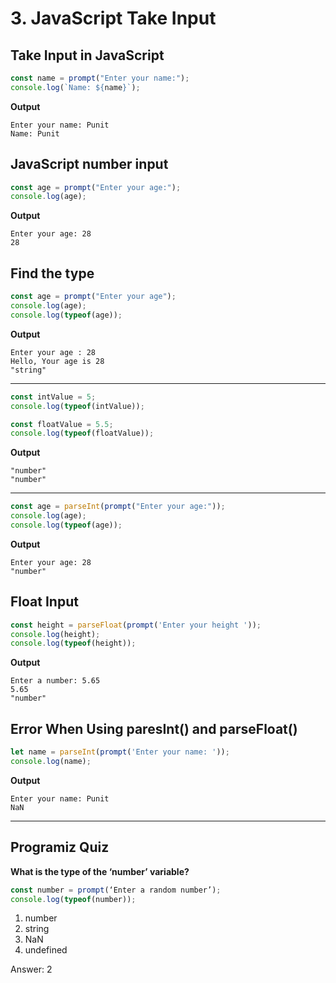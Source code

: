 # 3. JavaScript Take Input

## Take Input in JavaScript
```js
const name = prompt("Enter your name:");
console.log(`Name: ${name}`);
```

**Output**
```
Enter your name: Punit
Name: Punit
```
## JavaScript number input
```js
const age = prompt("Enter your age:");
console.log(age);
```
**Output**
```
Enter your age: 28
28
```
## Find the type
```js
const age = prompt("Enter your age");
console.log(age);
console.log(typeof(age));
```
**Output**
```
Enter your age : 28
Hello, Your age is 28
"string"
```
***
```js
const intValue = 5;
console.log(typeof(intValue));

const floatValue = 5.5;
console.log(typeof(floatValue));
```
**Output**
```
"number"
"number"
```
***
```js
const age = parseInt(prompt("Enter your age:"));
console.log(age);
console.log(typeof(age));
```
**Output**
```
Enter your age: 28
"number"
```
## Float Input
```js
const height = parseFloat(prompt('Enter your height '));
console.log(height);
console.log(typeof(height));
```
**Output**
```
Enter a number: 5.65
5.65
"number"
```
## Error When Using paresInt() and parseFloat()
```js
let name = parseInt(prompt('Enter your name: '));
console.log(name);
```
**Output**
```
Enter your name: Punit
NaN
```
***
## Programiz Quiz
**What is the type of the ‘number’ variable?**
```js
const number = prompt(‘Enter a random number’);
console.log(typeof(number));
```

1. number
2. string
3. NaN
4. undefined

Answer: 2



